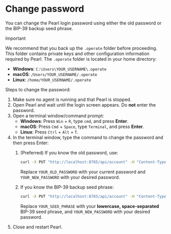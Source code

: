 # Change password

You can change the Pearl login password using either the old password or the BIP-39 backup seed phrase.

> [!IMPORTANT]
> We recommend that you back up the `.operate` folder before proceeding. This folder contains private keys and other configuration information required by Pearl. The `.operate` folder is located in your home directory:
>
> - **Windows**: `C:\Users\YOUR_USERNAME\.operate`
> - **macOS**: `/Users/YOUR_USERNAME/.operate`
> - **Linux**: `/home/YOUR_USERNAME/.operate`

Steps to change the password:

1. Make sure no agent is running and that Pearl is stopped.
2. Open Pearl and wait until the login screen appears. Do **not** enter the password.
3. Open a terminal window/command prompt:
   - **Windows**: Press `Win` + `R`, type `cmd`, and press **Enter**.  
   - **macOS**: Press `Cmd` + `Space`, type `Terminal`, and press **Enter**.  
   - **Linux**: Press `Ctrl` + `Alt` + `T`.  
4. In the terminal window, type the command to change the password and then press Enter:
   1. (Preferred) If you know the old password, use:

        ```bash
        curl -X PUT "http://localhost:8765/api/account" -H "Content-Type: application/json" -d "{\"old_password\": \"YOUR_OLD_PASSWORD\", \"new_password\": \"YOUR_NEW_PASSWORD\"}"
        ```

        Replace `YOUR_OLD_PASSWORD` with your current password and `YOUR_NEW_PASSWORD` with your desired password.

   2. If you know the BIP-39 backup seed phrase:

        ```bash
        curl -X PUT "http://localhost:8765/api/account" -H "Content-Type: application/json" -d "{\"mnemonic\": \"YOUR_SEED_PHRASE\", \"new_password\": \"YOUR_NEW_PASSWORD\"}"
        ```

        Replace `YOUR_SEED_PHRASE` with your **lowercase, space-separated** BIP-39 seed phrase, and `YOUR_NEW_PASSWORD` with your desired password.
5. Close and restart Pearl.
